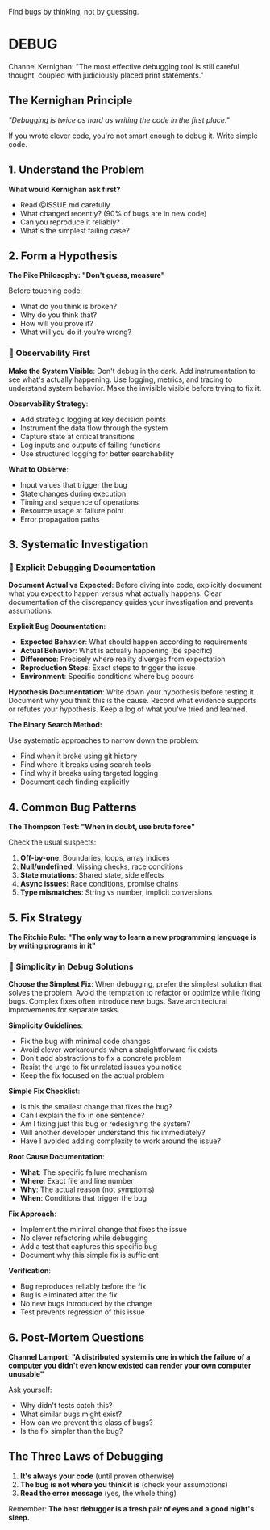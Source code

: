 Find bugs by thinking, not by guessing.

# DEBUG

Channel Kernighan: "The most effective debugging tool is still careful thought, coupled with judiciously placed print statements."

## The Kernighan Principle

*"Debugging is twice as hard as writing the code in the first place."*

If you wrote clever code, you're not smart enough to debug it. Write simple code.

## 1. Understand the Problem

**What would Kernighan ask first?**
- Read @ISSUE.md carefully
- What changed recently? (90% of bugs are in new code)
- Can you reproduce it reliably?
- What's the simplest failing case?

## 2. Form a Hypothesis

**The Pike Philosophy: "Don't guess, measure"**

Before touching code:
- What do you think is broken?
- Why do you think that?
- How will you prove it?
- What will you do if you're wrong?

### 🎯 Observability First

**Make the System Visible**:
Don't debug in the dark. Add instrumentation to see what's actually happening. Use logging, metrics, and tracing to understand system behavior. Make the invisible visible before trying to fix it.

**Observability Strategy**:
- Add strategic logging at key decision points
- Instrument the data flow through the system
- Capture state at critical transitions
- Log inputs and outputs of failing functions
- Use structured logging for better searchability

**What to Observe**:
- Input values that trigger the bug
- State changes during execution
- Timing and sequence of operations
- Resource usage at failure point
- Error propagation paths

## 3. Systematic Investigation

### 🎯 Explicit Debugging Documentation

**Document Actual vs Expected**:
Before diving into code, explicitly document what you expect to happen versus what actually happens. Clear documentation of the discrepancy guides your investigation and prevents assumptions.

**Explicit Bug Documentation**:
- **Expected Behavior**: What should happen according to requirements
- **Actual Behavior**: What is actually happening (be specific)
- **Difference**: Precisely where reality diverges from expectation
- **Reproduction Steps**: Exact steps to trigger the issue
- **Environment**: Specific conditions where bug occurs

**Hypothesis Documentation**:
Write down your hypothesis before testing it. Document why you think this is the cause. Record what evidence supports or refutes your hypothesis. Keep a log of what you've tried and learned.

**The Binary Search Method:**

Use systematic approaches to narrow down the problem:
- Find when it broke using git history
- Find where it breaks using search tools
- Find why it breaks using targeted logging
- Document each finding explicitly

## 4. Common Bug Patterns

**The Thompson Test: "When in doubt, use brute force"**

Check the usual suspects:
1. **Off-by-one**: Boundaries, loops, array indices
2. **Null/undefined**: Missing checks, race conditions
3. **State mutations**: Shared state, side effects
4. **Async issues**: Race conditions, promise chains
5. **Type mismatches**: String vs number, implicit conversions

## 5. Fix Strategy

**The Ritchie Rule: "The only way to learn a new programming language is by writing programs in it"**

### 🎯 Simplicity in Debug Solutions

**Choose the Simplest Fix**:
When debugging, prefer the simplest solution that solves the problem. Avoid the temptation to refactor or optimize while fixing bugs. Complex fixes often introduce new bugs. Save architectural improvements for separate tasks.

**Simplicity Guidelines**:
- Fix the bug with minimal code changes
- Avoid clever workarounds when a straightforward fix exists
- Don't add abstractions to fix a concrete problem
- Resist the urge to fix unrelated issues you notice
- Keep the fix focused on the actual problem

**Simple Fix Checklist**:
- Is this the smallest change that fixes the bug?
- Can I explain the fix in one sentence?
- Am I fixing just this bug or redesigning the system?
- Will another developer understand this fix immediately?
- Have I avoided adding complexity to work around the issue?

**Root Cause Documentation**:
- **What**: The specific failure mechanism
- **Where**: Exact file and line number
- **Why**: The actual reason (not symptoms)
- **When**: Conditions that trigger the bug

**Fix Approach**:
- Implement the minimal change that fixes the issue
- No clever refactoring while debugging
- Add a test that captures this specific bug
- Document why this simple fix is sufficient

**Verification**:
- Bug reproduces reliably before the fix
- Bug is eliminated after the fix
- No new bugs introduced by the change
- Test prevents regression of this issue

## 6. Post-Mortem Questions

**Channel Lamport: "A distributed system is one in which the failure of a computer you didn't even know existed can render your own computer unusable"**

Ask yourself:
- Why didn't tests catch this?
- What similar bugs might exist?
- How can we prevent this class of bugs?
- Is the fix simpler than the bug?

## The Three Laws of Debugging

1. **It's always your code** (until proven otherwise)
2. **The bug is not where you think it is** (check your assumptions)
3. **Read the error message** (yes, the whole thing)

Remember: **The best debugger is a fresh pair of eyes and a good night's sleep.**